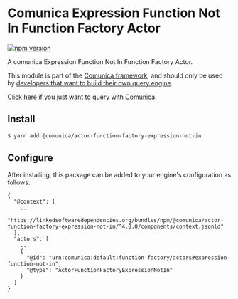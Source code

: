 # Comunica Expression Function Not In Function Factory Actor

[![npm version](https://badge.fury.io/js/%40comunica%2Factor-function-factory-expression-function-not-in.svg)](https://www.npmjs.com/package/@comunica/actor-function-factory-expression-not-in)

A comunica Expression Function Not In Function Factory Actor.

This module is part of the [Comunica framework](https://github.com/comunica/comunica),
and should only be used by [developers that want to build their own query engine](https://comunica.dev/docs/modify/).

[Click here if you just want to query with Comunica](https://comunica.dev/docs/query/).

## Install

```bash
$ yarn add @comunica/actor-function-factory-expression-not-in
```

## Configure

After installing, this package can be added to your engine's configuration as follows:
```text
{
  "@context": [
    ...
    "https://linkedsoftwaredependencies.org/bundles/npm/@comunica/actor-function-factory-expression-not-in/^4.0.0/components/context.jsonld"
  ],
  "actors": [
    ...
    {
      "@id": "urn:comunica:default:function-factory/actors#expression-function-not-in",
      "@type": "ActorFunctionFactoryExpressionNotIn"
    }
  ]
}
```
